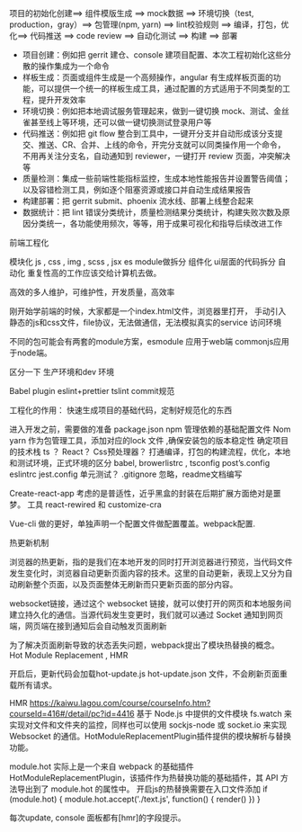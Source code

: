 项目的初始化创建==> 组件模版生成 ==> mock数据 ==> 环境切换（test, production，gray）==> 包管理(npm, yarn) ==> lint校验规则 ==> 编译，打包，优化==> 代码推送 ==> code review ==> 自动化测试 ==> 构建 ==> 部署

* 项目创建：例如把 gerrit 建仓、console 建项目配置、本次工程初始化这些分散的操作集成为一个命令
* 样板生成：页面或组件生成是一个高频操作，angular 有生成样板页面的功能，可以提供一个统一的样板生成工具，通过配置的方式适用于不同类型的工程，提升开发效率
* 环境切换：例如把本地调试服务管理起来，做到一键切换 mock、测试、金丝雀甚至线上等环境，还可以做一键切换测试登录用户等
* 代码推送：例如把 git flow 整合到工具中，一键开分支并自动形成该分支提交、推送、CR、合并、上线的命令，开完分支就可以同类操作用一个命令，不用再关注分支名，自动通知到 reviewer，一键打开 review 页面，冲突解决等
* 质量检测：集成一些前端性能指标监控，生成本地性能报告并设置警告阈值；以及容错检测工具，例如逐个阻塞资源或接口并自动生成结果报告
* 构建部署：把 gerrit submit、phoenix 流水线、部署上线整合起来
* 数据统计：把 lint 错误分类统计，质量检测结果分类统计，构建失败次数及原因分类统一，各功能使用频次，等等，用于成果可视化和指导后续改进工作


前端工程化

模块化 js , css , img , scss , jsx  es module做拆分
组件化 ui层面的代码拆分
自动化 重复性高的工作应该交给计算机去做。



高效的多人维护，可维护性，开发质量，高效率





刚开始学前端的时候，大家都是一个index.html文件，浏览器里打开，
手动引入静态的js和css文件，file协议，无法做通信，无法模拟真实的service 访问环境


不同的包可能会有两套的module方案，esmodule 应用于web端
commonjs应用于node端。 


区分一下 生产环境和dev 环境

Babel plugin eslint+prettier  tslint commit规范 


工程化的作用：
快速生成项目的基础代码，定制好规范化的东西

进入开发之前，需要做的准备
package.json  npm 管理依赖的基础配置文件
Nom yarn  作为包管理工具，添加对应的lock 文件 ,确保安装包的版本稳定性
确定项目的技术栈 ts ？ React？ Css预处理器？
打通编译，打包的构建流程，优化，本地和测试环境，正式环境的区分
babel, browerlistrc , tsconfig post’s.config eslintrc jest.config 
单元测试？
.gitignore 忽略，readme文档编写


Create-react-app 
考虑的是普适性，近乎黑盒的封装在后期扩展方面绝对是噩梦。
工具 react-rewired 和 customize-cra 

Vue-cli 做的更好，单独声明一个配置文件做配置覆盖。webpack配置.



热更新机制

浏览器的热更新，指的是我们在本地开发的同时打开浏览器进行预览，当代码文件发生变化时，浏览器自动更新页面内容的技术。这里的自动更新，表现上又分为自动刷新整个页面，以及页面整体无刷新而只更新页面的部分内容。

websocket链接，通过这个 websocket 链接，就可以使打开的网页和本地服务间建立持久化的通信。当源代码发生变更时，我们就可以通过 Socket 通知到网页端，网页端在接到通知后会自动触发页面刷新

为了解决页面刷新导致的状态丢失问题，webpack提出了模块热替换的概念。 Hot Module Replacement , HMR 

开启后，更新代码会加载hot-update.js hot-update.json 文件，不会刷新页面重载所有请求。

HMR 
https://kaiwu.lagou.com/course/courseInfo.htm?courseId=416#/detail/pc?id=4416
基于 Node.js 中提供的文件模块 fs.watch 来实现对文件和文件夹的监控，同样也可以使用 sockjs-node 或 socket.io 来实现 Websocket 的通信。HotModuleReplacementPlugin插件提供的模块解析与替换功能。

module.hot 实际上是一个来自 webpack 的基础插件 HotModuleReplacementPlugin，该插件作为热替换功能的基础插件，其 API 方法导出到了 module.hot 的属性中。
开启js的热替换需要在入口文件添加
if (module.hot) { 
  module.hot.accept('./text.js', function() { 
    render() 
  }) 
}

每次update, console 面板都有[hmr]的字段提示。 